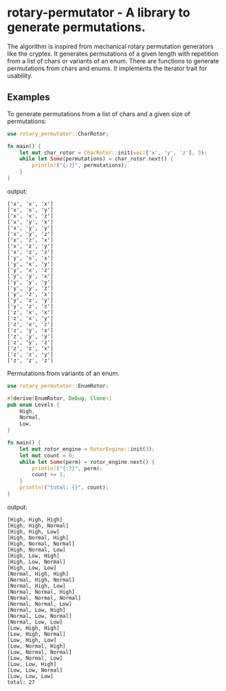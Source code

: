 # rotary-permutator - A library to generate permutations.

The algorithm is inspired from mechanical rotary permutation generators like the cryptex.
It generates permutations of a given length with repetition from a list of chars or variants of an enum.
There are functions to generate permutations from chars and enums.
It implements the Iterator trait for usability.

## Examples

To generate permutations from a list of chars and a given size of permutations:
```rust
use rotary_permutator::CharRotor;

fn main() {
    let mut char_rotor = CharRotor::init(vec!['x', 'y', 'z'], 3);
    while let Some(permutations) = char_rotor.next() {
        println!("{:?}", permutations);
    }
}
```

output:
```
['x', 'x', 'x']
['x', 'x', 'y']
['x', 'x', 'z']
['x', 'y', 'x']
['x', 'y', 'y']
['x', 'y', 'z']
['x', 'z', 'x']
['x', 'z', 'y']
['x', 'z', 'z']
['y', 'x', 'x']
['y', 'x', 'y']
['y', 'x', 'z']
['y', 'y', 'x']
['y', 'y', 'y']
['y', 'y', 'z']
['y', 'z', 'x']
['y', 'z', 'y']
['y', 'z', 'z']
['z', 'x', 'x']
['z', 'x', 'y']
['z', 'x', 'z']
['z', 'y', 'x']
['z', 'y', 'y']
['z', 'y', 'z']
['z', 'z', 'x']
['z', 'z', 'y']
['z', 'z', 'z']
```

Permutations from variants of an enum.
```rust
use rotary_permutator::EnumRotor;

#[derive(EnumRotor, Debug, Clone)]
pub enum Levels {
    High,
    Normal,
    Low,
}

fn main() {
    let mut rotor_engine = RotorEngine::init(3);
    let mut count = 0;
    while let Some(perm) = rotor_engine.next() {
        println!("{:?}", perm);
        count += 1;
    }
    println!("total: {}", count);
}
```

output:
```
[High, High, High]
[High, High, Normal]
[High, High, Low]
[High, Normal, High]
[High, Normal, Normal]
[High, Normal, Low]
[High, Low, High]
[High, Low, Normal]
[High, Low, Low]
[Normal, High, High]
[Normal, High, Normal]
[Normal, High, Low]
[Normal, Normal, High]
[Normal, Normal, Normal]
[Normal, Normal, Low]
[Normal, Low, High]
[Normal, Low, Normal]
[Normal, Low, Low]
[Low, High, High]
[Low, High, Normal]
[Low, High, Low]
[Low, Normal, High]
[Low, Normal, Normal]
[Low, Normal, Low]
[Low, Low, High]
[Low, Low, Normal]
[Low, Low, Low]
total: 27
```
